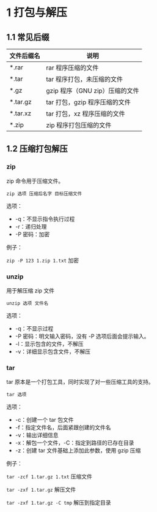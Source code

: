 # 1 打包与解压

## 1.1 常见后缀

| 文件后缀名 | 说明                           |
| ---------- | ------------------------------ |
| *.rar      | rar 程序压缩的文件             |
| *.tar      | tar 程序打包，未压缩的文件     |
| *.gz       | gzip 程序（GNU zip）压缩的文件 |
| *.tar.gz   | tar 打包，gzip 程序压缩的文件  |
| *.tar.xz   | tar 打包，xz 程序压缩的文件    |
| *.zip      | zip 程序打包压缩的文件         |

## 1.2 压缩打包解压

### zip

zip 命令用于压缩文件。

`zip 选项 压缩后名字 目标压缩文件`

选项：

+ -q：不显示指令执行过程
+ -r：递归处理
+ -P 密码：加密



例子：

`zip -P 123 1.zip 1.txt` 加密



### unzip

用于解压缩 zip 文件

`unzip 选项 文件名`

选项：

+ -q：不显示过程
+ -P 密码：明文输入密码，没有 -P 选项后面会提示输入。
+ -l：显示包含的文件，不解压
+ -v：详细显示包含文件，不解压



### tar

tar 原本是一个打包工具，同时实现了对一些压缩工具的支持。

`tar 选项`

选项：

+ -c：创建一个 tar 包文件
+ -f：指定文件名，后面紧跟创建的文件名
+ -v：输出详细信息
+ -x：解包一个文件，-C：指定到路径的已存在目录
+ -z：创建 tar 文件基础上添加此参数，使用 gzip 压缩



例子：

`tar -zcf 1.tar.gz 1.txt` 压缩文件

`tar -zxf 1.tar.gz` 解压文件

`tar -zxf 1.tar.gz -C tmp` 解压到指定目录

